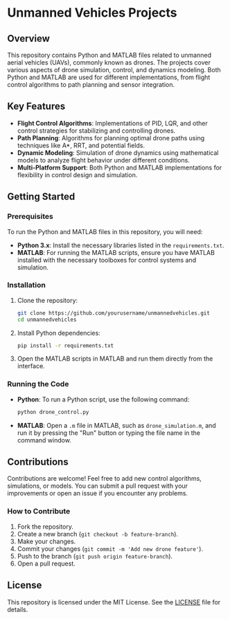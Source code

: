 # Unmanned Vehicles Projects

## Overview

This repository contains Python and MATLAB files related to unmanned aerial vehicles (UAVs), commonly known as drones. The projects cover various aspects of drone simulation, control, and dynamics modeling. Both Python and MATLAB are used for different implementations, from flight control algorithms to path planning and sensor integration.

## Key Features

- **Flight Control Algorithms**: Implementations of PID, LQR, and other control strategies for stabilizing and controlling drones.
- **Path Planning**: Algorithms for planning optimal drone paths using techniques like A*, RRT, and potential fields.
- **Dynamic Modeling**: Simulation of drone dynamics using mathematical models to analyze flight behavior under different conditions.
- **Multi-Platform Support**: Both Python and MATLAB implementations for flexibility in control design and simulation.

## Getting Started

### Prerequisites

To run the Python and MATLAB files in this repository, you will need:

- **Python 3.x**: Install the necessary libraries listed in the `requirements.txt`.
- **MATLAB**: For running the MATLAB scripts, ensure you have MATLAB installed with the necessary toolboxes for control systems and simulation.

### Installation

1. Clone the repository:
   ```bash
   git clone https://github.com/yourusername/unmannedvehicles.git
   cd unmannedvehicles
   ```

2. Install Python dependencies:
   ```bash
   pip install -r requirements.txt
   ```

3. Open the MATLAB scripts in MATLAB and run them directly from the interface.

### Running the Code

- **Python**: To run a Python script, use the following command:
   ```bash
   python drone_control.py
   ```

- **MATLAB**: Open a `.m` file in MATLAB, such as `drone_simulation.m`, and run it by pressing the "Run" button or typing the file name in the command window.

## Contributions

Contributions are welcome! Feel free to add new control algorithms, simulations, or models. You can submit a pull request with your improvements or open an issue if you encounter any problems.

### How to Contribute

1. Fork the repository.
2. Create a new branch (`git checkout -b feature-branch`).
3. Make your changes.
4. Commit your changes (`git commit -m 'Add new drone feature'`).
5. Push to the branch (`git push origin feature-branch`).
6. Open a pull request.

## License

This repository is licensed under the MIT License. See the [LICENSE](LICENSE) file for details.

